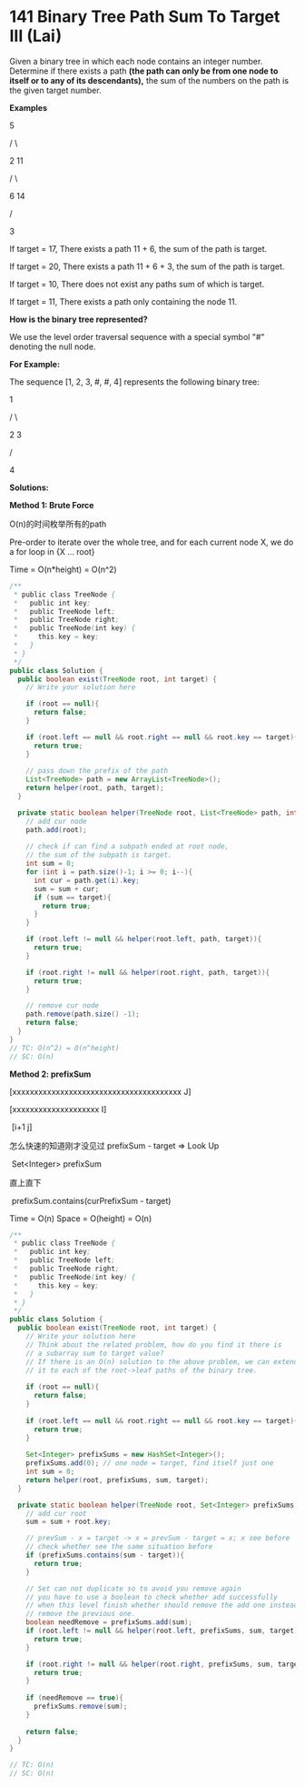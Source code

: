 # 141 Binary Tree Path Sum To Target III (Lai)

Given a binary tree in which each node contains an integer number. Determine if there exists a path **(the path can only be from one node to itself or to any of its descendants),** the sum of the numbers on the path is the given target number.

**Examples**

   5

 /   \

2    11

   /   \

  6   14

 /

 3

If target = 17, There exists a path 11 + 6, the sum of the path is target.

If target = 20, There exists a path 11 + 6 + 3, the sum of the path is target.

If target = 10, There does not exist any paths sum of which is target.

If target = 11, There exists a path only containing the node 11.

**How is the binary tree represented?**

We use the level order traversal sequence with a special symbol "#" denoting the null node.

**For Example:**

The sequence [1, 2, 3, #, #, 4] represents the following binary tree:

  1

 /  \

 2   3

   /

  4



**Solutions:**

**Method 1: Brute Force**

O(n)的时间枚举所有的path

Pre-order to iterate over the whole tree, and for each current node X, we do a for loop in {X ... root}

Time = O(n*height) = O(n^2)

```java
/**
 * public class TreeNode {
 *   public int key;
 *   public TreeNode left;
 *   public TreeNode right;
 *   public TreeNode(int key) {
 *     this.key = key;
 *   }
 * }
 */
public class Solution {
  public boolean exist(TreeNode root, int target) {
    // Write your solution here

    if (root == null){
      return false;
    }

    if (root.left == null && root.right == null && root.key == target){
      return true;
    }
		
    // pass down the prefix of the path
    List<TreeNode> path = new ArrayList<TreeNode>();
    return helper(root, path, target);
  }

  private static boolean helper(TreeNode root, List<TreeNode> path, int target){
    // add cur node
    path.add(root);
		
    // check if can find a subpath ended at root node,
    // the sum of the subpath is target.
    int sum = 0;
    for (int i = path.size()-1; i >= 0; i--){
      int cur = path.get(i).key;
      sum = sum + cur;
      if (sum == target){
        return true;
      }
    }

    if (root.left != null && helper(root.left, path, target)){
      return true;
    }

    if (root.right != null && helper(root.right, path, target)){
      return true;
    }

    // remove cur node 
    path.remove(path.size() -1);
    return false;
  }
}
// TC: O(n^2) = O(n^height) 
// SC: O(n)

```





**Method 2: prefixSum**

[xxxxxxxxxxxxxxxxxxxxxxxxxxxxxxxxxxxxxxx J]

[xxxxxxxxxxxxxxxxxxxx I]

​											[i+1								j]

怎么快速的知道刚才没见过 prefixSum - target  => Look Up

​		Set\<Integer> prefixSum 

直上直下

​		prefixSum.contains(curPrefixSum - target)

Time = O(n) Space = O(height) = O(n)

```java
/**
 * public class TreeNode {
 *   public int key;
 *   public TreeNode left;
 *   public TreeNode right;
 *   public TreeNode(int key) {
 *     this.key = key;
 *   }
 * }
 */
public class Solution {
  public boolean exist(TreeNode root, int target) {
    // Write your solution here
    // Think about the related problem, how do you find it there is 
    // a subarray sum to target value?
    // If there is an O(n) solution to the above problem, we can extend
    // it to each of the root->leaf paths of the binary tree.
    
    if (root == null){
      return false;
    }
    
    if (root.left == null && root.right == null && root.key == target){
      return true;
    }
    
    Set<Integer> prefixSums = new HashSet<Integer>();
    prefixSums.add(0); // one node = target, find itself just one 
    int sum = 0;
    return helper(root, prefixSums, sum, target);
  }

  private static boolean helper(TreeNode root, Set<Integer> prefixSums, int sum, int target){
    // add cur root
    sum = sum + root.key;

    // prevSum - x = target -> x = prevSum - target = x; x see before
    // check whether see the same situation before
    if (prefixSums.contains(sum - target)){
      return true;
    }

    // Set can not duplicate so to avoid you remove again
    // you have to use a boolean to check whether add successfully
    // when this level finish whether should remove the add one instead of 
    // remove the previous one.
    boolean needRemove = prefixSums.add(sum);
    if (root.left != null && helper(root.left, prefixSums, sum, target)){
      return true;
    }

    if (root.right != null && helper(root.right, prefixSums, sum, target)){
      return true;
    }
    
    if (needRemove == true){
      prefixSums.remove(sum);
    }
    
    return false;
  }
}

// TC: O(n)
// SC: O(n)
```

